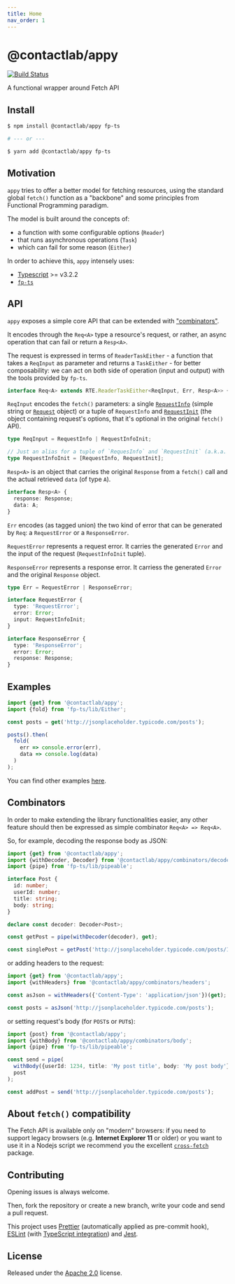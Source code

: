```yaml
---
title: Home
nav_order: 1
---
```


# @contactlab/appy

[![Build Status](https://clab-dev.visualstudio.com/OSS/_apis/build/status/contactlab.appy?branchName=master)](https://clab-dev.visualstudio.com/OSS/_build/latest?definitionId=32&branchName=master)

A functional wrapper around Fetch API

## Install

```sh
$ npm install @contactlab/appy fp-ts

# --- or ---

$ yarn add @contactlab/appy fp-ts
```

## Motivation

`appy` tries to offer a better model for fetching resources, using the standard global `fetch()` function as a "backbone" and some principles from Functional Programming paradigm.

The model is built around the concepts of:

- a function with some configurable options (`Reader`)
- that runs asynchronous operations (`Task`)
- which can fail for some reason (`Either`)

In order to achieve this, `appy` intensely uses:

- [Typescript](https://www.typescriptlang.org) >= v3.2.2
- [`fp-ts`](https://github.com/gcanti/fp-ts)

## API

`appy` exposes a simple core API that can be extended with ["combinators"](#combinators).

It encodes through the `Req<A>` type a resource's request, or rather, an async operation that can fail or return a `Resp<A>`.

The request is expressed in terms of `ReaderTaskEither` - a function that takes a `ReqInput` as parameter and returns a `TaskEither` - for better composability: we can act on both side of operation (input and output) with the tools provided by `fp-ts`.

```ts
interface Req<A> extends RTE.ReaderTaskEither<ReqInput, Err, Resp<A>> {}
```

`ReqInput` encodes the `fetch()` parameters: a single [`RequestInfo`](https://developer.mozilla.org/en-US/docs/Web/API/WindowOrWorkerGlobalScope/fetch#Parameters) (simple string or [`Request`](https://developer.mozilla.org/en-US/docs/Web/API/Request) object) or a tuple of `RequestInfo` and [`RequestInit`](https://developer.mozilla.org/en-US/docs/Web/API/WindowOrWorkerGlobalScope/fetch#Parameters) (the object containing request's options, that it's optional in the original `fetch()` API).

```ts
type ReqInput = RequestInfo | RequestInfoInit;

// Just an alias for a tuple of `RequesInfo` and `RequestInit` (a.k.a. the `fetch()` parameters)
type RequestInfoInit = [RequestInfo, RequestInit];
```

`Resp<A>` is an object that carries the original `Response` from a `fetch()` call and the actual retrieved `data` (of type `A`).

```ts
interface Resp<A> {
  response: Response;
  data: A;
}
```

`Err` encodes (as tagged union) the two kind of error that can be generated by `Req`: a `RequestError` or a `ResponseError`.

`RequestError` represents a request error. It carries the generated `Error` and the input of the request (`RequestInfoInit` tuple).

`ResponseError` represents a response error. It carriess the generated `Error` and the original `Response` object.

```ts
type Err = RequestError | ResponseError;

interface RequestError {
  type: 'RequestError';
  error: Error;
  input: RequestInfoInit;
}

interface ResponseError {
  type: 'ResponseError';
  error: Error;
  response: Response;
}
```

## Examples

```ts
import {get} from '@contactlab/appy';
import {fold} from 'fp-ts/lib/Either';

const posts = get('http://jsonplaceholder.typicode.com/posts');

posts().then(
  fold(
    err => console.error(err),
    data => console.log(data)
  )
);
```

You can find other examples [here](examples).

## Combinators

In order to make extending the library functionalities easier, any other feature should then be expressed as simple combinator `Req<A> => Req<A>`.

So, for example, decoding the response body as JSON:

```ts
import {get} from '@contactlab/appy';
import {withDecoder, Decoder} from '@contactlab/appy/combinators/decoder';
import {pipe} from 'fp-ts/lib/pipeable';

interface Post {
  id: number;
  userId: number;
  title: string;
  body: string;
}

declare const decoder: Decoder<Post>;

const getPost = pipe(withDecoder(decoder), get);

const singlePost = getPost('http://jsonplaceholder.typicode.com/posts/1');
```

or adding headers to the request:

```ts
import {get} from '@contactlab/appy';
import {withHeaders} from '@contactlab/appy/combinators/headers';

const asJson = withHeaders({'Content-Type': 'application/json'})(get);

const posts = asJson('http://jsonplaceholder.typicode.com/posts');
```

or setting request's body (for `POST`s or `PUT`s):

```ts
import {post} from '@contactlab/appy';
import {withBody} from '@contactlab/appy/combinators/body';
import {pipe} from 'fp-ts/lib/pipeable';

const send = pipe(
  withBody({userId: 1234, title: 'My post title', body: 'My post body'}),
  post
);

const addPost = send('http://jsonplaceholder.typicode.com/posts');
```

## About `fetch()` compatibility

The Fetch API is available only on "modern" browsers: if you need to support legacy browsers (e.g. **Internet Explorer 11** or older) or you want to use it in a Nodejs script we recommend you the excellent [`cross-fetch`](https://www.npmjs.com/package/cross-fetch) package.

## Contributing

Opening issues is always welcome.

Then, fork the repository or create a new branch, write your code and send a pull request.

This project uses [Prettier](https://prettier.io/) (automatically applied as pre-commit hook), [ESLint](https://eslint.org/) (with [TypeScript integration](https://github.com/typescript-eslint/typescript-eslint)) and [Jest](https://facebook.github.io/jest/en/).

## License

Released under the [Apache 2.0](LICENSE) license.
